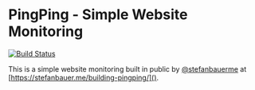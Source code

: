 # PingPing - Simple Website Monitoring
[![Build Status](https://travis-ci.org/stefanbauer/pingping.svg?branch=master)](https://travis-ci.org/stefanbauer/pingping)

This is a simple website monitoring built in public by [@stefanbauerme](https://twitter.com/stefanbauerme) at [https://stefanbauer.me/building-pingping/]().
